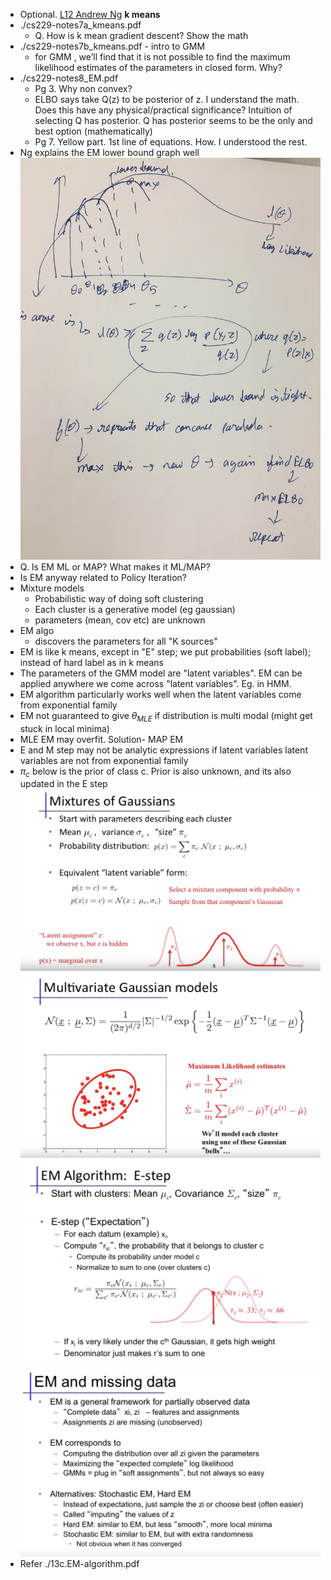 * Optional. [L12 Andrew Ng](https://www.youtube.com/watch?v=ZZGTuAkF-Hw)
**k means**
* ./cs229-notes7a_kmeans.pdf
  * Q. How is k mean gradient descent? Show the math
* ./cs229-notes7b_kmeans.pdf - intro to GMM
  * for GMM , we’ll find that it is not possible to find the maximum likelihood estimates of the parameters in closed form. Why?
* ./cs229-notes8_EM.pdf
  * Pg 3. Why non convex?
  * ELBO says take Q(z) to be posterior of z. I understand the math. Does this have any physical/practical significance? Intuition of selecting Q has posterior. Q has posterior seems to be the only and best option (mathematically)
  * Pg 7. Yellow part. 1st line of equations. How. I understood the rest. 
* Ng explains the EM lower bound graph well
![](images/5.jpg)
* Q. Is EM ML or MAP? What makes it ML/MAP?
* Is EM anyway related to Policy Iteration?
* Mixture models
  * Probabilistic way of doing soft clustering
  * Each cluster is a generative model (eg gaussian)
  * parameters (mean, cov etc) are unknown
* EM algo
  * discovers the parameters for all "K sources"
* EM is like k means, except in "E" step; we put probabilities (soft label); instead of hard label as in k means
* The parameters of the GMM model are "latent variables". EM can be applied anywhere we come across "latent variables". Eg. in HMM.
* EM algorithm particularly works well when the latent variables come from exponential family
* EM not guaranteed to give $\theta_{MLE}$ if distribution is multi modal (might get stuck in local minima)
* MLE EM may overfit. Solution- MAP EM
* E and M step may not be analytic expressions if latent variables latent variables are not from exponential family
* $\pi_c$ below is the prior of class c. Prior is also unknown, and its also updated in the E step
![](images/1.png)
![](images/2.png)
![](images/3.png)
![](images/4.png)
* Refer ./13c.EM-algorithm.pdf
